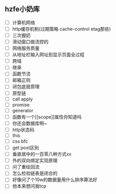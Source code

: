 ## hzfe小奶库

- [ ] 计算机网络
- [ ] http缓存机制(过期策略 cache-control etag那些)
- [ ] 三次握奶
- [ ] 滑动窗口做流控的
- [ ] 网络服务质量
- [ ] 从地址栏输入网址到显示页面全过程
- [ ] 跨域
- [ ] 继承
- [ ] 函数节流
- [ ] 邮箱正则
- [ ] 闭包底层原理
- [ ] 原型链
- [ ] call apply
- [ ] promise
- [ ] generator
- [ ] 函数有一个[[scope]]属性你知道吗
- [ ] 你还会数据库啊~
- [ ] http状态码
- [ ] this
- [ ] css bfc
- [ ] get post区别
- [ ] 垂直居中的一百零八种方式xx
- [ ] 外的双向绑定实现原理
- [ ] 问了重绘回流
- [ ] 怎么检验链表是闭合的
- [ ] 好像问了个10w的数据量用什么排序算法好
- [ ] 他本来想问我tcp